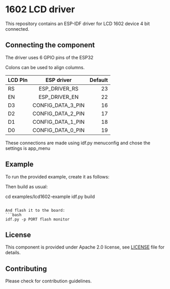 # 1602 LCD driver

This repository contains an ESP-IDF driver for LCD 1602 device 4 bit connected.

## Connecting the component

The driver uses 6 GPIO pins of the ESP32

Colons can be used to align columns.

| LCD PIn       | ESP driver         | Default
| ------------- |:------------------:| -----:|
| RS            | ESP_DRIVER_RS      | 23     |
| EN            | ESP_DRIVER_EN      | 22     |
| D3            | CONFIG_DATA_3_PIN  | 16
| D2            | CONFIG_DATA_2_PIN  | 17     |
| D1            | CONFIG_DATA_1_PIN  | 18
| D0            | CONFIG_DATA_0_PIN  | 19

These connections are made using idf.py menuconfig and chose the settings is app_menu

## Example

To run the provided example, create it as follows:


Then build as usual:

cd examples/lcd1602-example
idf.py build
```

And flash it to the board:
```bash
idf.py -p PORT flash monitor
```

## License

This component is provided under Apache 2.0 license, see [LICENSE](LICENSE.md) file for details.

## Contributing

Please check for contribution guidelines.